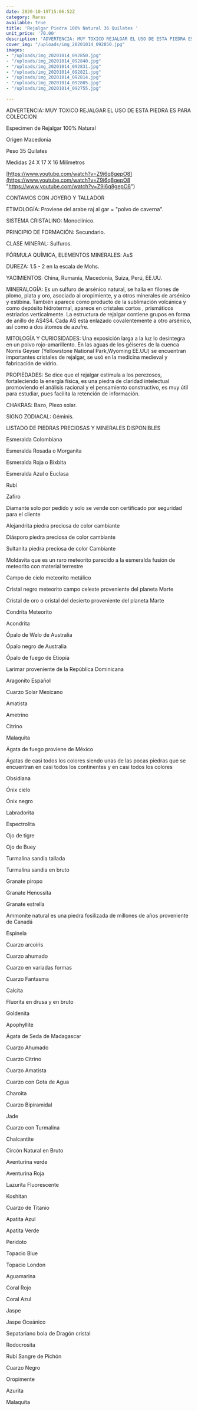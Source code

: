 ```yaml
---
date: 2020-10-19T15:06:52Z
category: Raras
available: true
title: 'Rejalgar Piedra 100% Natural 36 Quilates '
unit_price: '70.00'
description: 'ADVERTENCIA: MUY TOXICO REJALGAR EL USO DE ESTA PIEDRA ES PARA COLECCION '
cover_img: "/uploads/img_20201014_092850.jpg"
images:
- "/uploads/img_20201014_092850.jpg"
- "/uploads/img_20201014_092840.jpg"
- "/uploads/img_20201014_092831.jpg"
- "/uploads/img_20201014_092821.jpg"
- "/uploads/img_20201014_092814.jpg"
- "/uploads/img_20201014_092805.jpg"
- "/uploads/img_20201014_092755.jpg"

---
```

ADVERTENCIA: MUY TOXICO REJALGAR EL USO DE ESTA PIEDRA ES PARA COLECCION 

Especimen de Rejalgar 100% Natural 

Origen Macedonia 

Peso 35 Quilates

Medidas 24 X 17 X 16 Milímetros 

[https://www.youtube.com/watch?v=Z9i6q8gepO8](https://www.youtube.com/watch?v=Z9i6q8gepO8 "https://www.youtube.com/watch?v=Z9i6q8gepO8")

CONTAMOS CON JOYERO Y TALLADOR

ETIMOLOGÍA: Proviene del arabe raj al gar = "polvo de caverna". 

SISTEMA CRISTALINO: Monoclínico.

PRINCIPIO DE FORMACIÓN: Secundario.

CLASE MINERAL: Sulfuros.

FÓRMULA QUÍMICA, ELEMENTOS MINERALES: AsS

DUREZA: 1.5 - 2 en la escala de Mohs.

YACIMIENTOS: China, Rumanía, Macedonia, Suiza, Perú, EE.UU.

MINERALOGÍA: Es un sulfuro de arsénico natural, se halla en filones de plomo, plata y oro, asociado al oropimiente, y a otros minerales de arsénico y estibina. También aparece como producto de la sublimación volcánica y como depósito hidrotermal, aparece en cristales cortos , prismáticos estriados verticalmente. La estructura de rejalgar contiene grupos en forma de anillo de AS4S4. Cada AS está enlazado covalentemente a otro arsénico, así como a dos átomos de azufre.

MITOLOGÍA Y CURIOSIDADES: Una exposición larga a la luz lo desintegra en un polvo rojo-amarillento. En las aguas de los géiseres de la cuenca Norris Geyser (Yellowstone National Park,Wyoming EE.UU) se encuentran importantes cristales de rejalgar, se usó en la medicina medieval y fabricación de vidrio.

PROPIEDADES: Se dice que el rejalgar estimula a los perezosos, fortaleciendo la energía física, es una piedra de claridad intelectual promoviendo el análisis racional y el pensamiento constructivo, es muy útil para estudiar, pues facilita la retención de información.

CHAKRAS: Bazo, Plexo solar.

SIGNO ZODIACAL: Géminis.

LISTADO DE PIEDRAS PRECIOSAS Y MINERALES DISPONIBLES 

Esmeralda Colombiana 

Esmeralda Rosada o Morganita

Esmeralda Roja o Bixbita

Esmeralda Azul o Euclasa 

Rubí 

Zafiro 

Diamante solo por pedido y solo se vende con certificado por seguridad para el cliente

Alejandrita piedra preciosa de color cambiante 

Diásporo piedra preciosa de color cambiante 

Sultanita piedra preciosa de color Cambiante 

Moldavita que es un raro meteorito parecido a la esmeralda fusión de meteorito con material terrestre 

Campo de cielo meteorito metálico 

Cristal negro meteorito campo celeste proveniente del planeta Marte 

Cristal de oro o cristal del desierto proveniente del planeta Marte 

Condrita Meteorito 

Acondrita 

Ópalo de Welo de Australia 

Ópalo negro de Australia 

Ópalo de fuego de Etiopía 

Larimar proveniente de la República Dominicana 

Aragonito Español 

Cuarzo Solar Mexicano 

Amatista 

Ametrino 

Citrino 

Malaquita 

Ágata de fuego proviene de México 

Ágatas de casi todos los colores siendo unas de las pocas piedras que se encuentran en casi todos los continentes y en casi todos los colores 

Obsidiana 

Ónix cielo 

Ónix negro 

Labradorita 

Espectrolita

Ojo de tigre 

Ojo de Buey

Turmalina sandia tallada 

Turmalina sandia en bruto 

Granate piropo 

Granate Henossita

Granate estrella 

Ammonite natural es una piedra fosilizada de millones de años proveniente de Canadá 

Espinela 

Cuarzo arcoíris 

Cuarzo ahumado 

Cuarzo en variadas formas 

Cuarzo Fantasma 

Calcita 

Fluorita en drusa y en bruto 

Goldenita 

Apophyllite 

Ágata de Seda de Madagascar 

Cuarzo Ahumado 

Cuarzo Citrino 

Cuarzo Amatista 

Cuarzo con Gota de Agua 

Charoita 

Cuarzo Bipiramidal 

Jade 

Cuarzo con Turmalina

Chalcantite

Circón Natural en Bruto

Aventurina verde 

Aventurina Roja

Lazurita Fluorescente 

Koshitan

Cuarzo de Titanio 

Apatita Azul 

Apatita Verde 

Peridoto

Topacio Blue 

Topacio London 

Aguamarina

Coral Rojo

Coral Azul 

Jaspe 

Jaspe Oceánico 

Sepatariano bola de Dragón cristal 

Rodocrosita 

Rubí Sangre de Pichón

Cuarzo Negro

Oropimente 

Azurita 

Malaquita